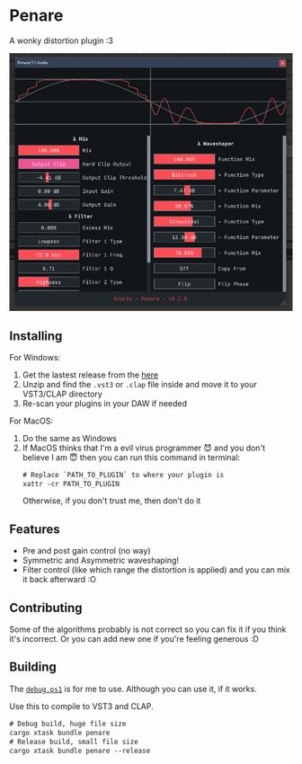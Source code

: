 # Penare

A wonky distortion plugin :3

![UI](assets/ui_0.2.0.png)

## Installing
For Windows:
1. Get the lastest release from the [here](https://github.com/azur1s/penare/releases)
2. Unzip and find the `.vst3` or `.clap` file inside and move it to your VST3/CLAP directory
3. Re-scan your plugins in your DAW if needed

For MacOS:
1. Do the same as Windows
2. If MacOS thinks that I'm a evil virus programmer 😈 and you don't believe I am 😇 then you can run this command in terminal:
    ```shell
    # Replace `PATH_TO_PLUGIN` to where your plugin is
    xattr -cr PATH_TO_PLUGIN
    ```
    Otherwise, if you don't trust me, then don't do it

## Features
- Pre and post gain control (no way)
- Symmetric and Asymmetric waveshaping!
- Filter control (like which range the distortion is applied) and you can mix it back afterward :O

## Contributing
Some of the algorithms probably is not correct so you can fix it if you think it's incorrect. Or you can add new one if you're feeling generous :D

## Building

The [`debug.ps1`](debug.ps1) is for me to use. Although you can use it, if it works.

Use this to compile to VST3 and CLAP.

```shell
# Debug build, huge file size
cargo xtask bundle penare
# Release build, small file size
cargo xtask bundle penare --release
```
